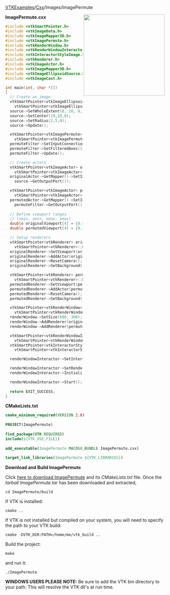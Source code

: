 [VTKExamples](/index/)/[Cxx](/Cxx)/Images/ImagePermute

<img align="right" src="https://github.com/lorensen/VTKExamples/blob/gh-pages/Testing/Baseline/Images/TestImagePermute.png?raw=true" width="256" />

**ImagePermute.cxx**
```c++
#include <vtkSmartPointer.h>
#include <vtkImageData.h>
#include <vtkImageMapper3D.h>
#include <vtkImagePermute.h>
#include <vtkRenderWindow.h>
#include <vtkRenderWindowInteractor.h>
#include <vtkInteractorStyleImage.h>
#include <vtkRenderer.h>
#include <vtkImageActor.h>
#include <vtkImageMapper3D.h>
#include <vtkImageEllipsoidSource.h>
#include <vtkImageCast.h>

int main(int, char *[])
{
  // Create an image
  vtkSmartPointer<vtkImageEllipsoidSource > source = 
    vtkSmartPointer<vtkImageEllipsoidSource >::New();
  source->SetWholeExtent(0, 20, 0, 20, 0, 0);
  source->SetCenter(10,10,0);
  source->SetRadius(2,5,0);
  source->Update();

  vtkSmartPointer<vtkImagePermute> permuteFilter = 
    vtkSmartPointer<vtkImagePermute>::New();
  permuteFilter->SetInputConnection(source->GetOutputPort());
  permuteFilter->SetFilteredAxes(1,0,2);
  permuteFilter->Update();

  // Create actors
  vtkSmartPointer<vtkImageActor> originalActor =
    vtkSmartPointer<vtkImageActor>::New();
  originalActor->GetMapper()->SetInputConnection(
    source->GetOutputPort());

  vtkSmartPointer<vtkImageActor> permutedActor =
    vtkSmartPointer<vtkImageActor>::New();
  permutedActor->GetMapper()->SetInputConnection(
    permuteFilter->GetOutputPort());
  
  // Define viewport ranges
  // (xmin, ymin, xmax, ymax)
  double originalViewport[4] = {0.0, 0.0, 0.5, 1.0};
  double permutedViewport[4] = {0.5, 0.0, 1.0, 1.0};

  // Setup renderers
  vtkSmartPointer<vtkRenderer> originalRenderer =
    vtkSmartPointer<vtkRenderer>::New();
  originalRenderer->SetViewport(originalViewport);
  originalRenderer->AddActor(originalActor);
  originalRenderer->ResetCamera();
  originalRenderer->SetBackground(.4, .5, .6);

  vtkSmartPointer<vtkRenderer> permutedRenderer =
    vtkSmartPointer<vtkRenderer>::New();
  permutedRenderer->SetViewport(permutedViewport);
  permutedRenderer->AddActor(permutedActor);
  permutedRenderer->ResetCamera();
  permutedRenderer->SetBackground(.4, .5, .7);

  vtkSmartPointer<vtkRenderWindow> renderWindow =
    vtkSmartPointer<vtkRenderWindow>::New();
  renderWindow->SetSize(600, 300);
  renderWindow->AddRenderer(originalRenderer);
  renderWindow->AddRenderer(permutedRenderer);

  vtkSmartPointer<vtkRenderWindowInteractor> renderWindowInteractor =
    vtkSmartPointer<vtkRenderWindowInteractor>::New();
  vtkSmartPointer<vtkInteractorStyleImage> style =
    vtkSmartPointer<vtkInteractorStyleImage>::New();

  renderWindowInteractor->SetInteractorStyle(style);

  renderWindowInteractor->SetRenderWindow(renderWindow);
  renderWindowInteractor->Initialize();

  renderWindowInteractor->Start();
  
  return EXIT_SUCCESS;
}
```
**CMakeLists.txt**
```cmake
cmake_minimum_required(VERSION 2.8)
 
PROJECT(ImagePermute)
 
find_package(VTK REQUIRED)
include(${VTK_USE_FILE})
 
add_executable(ImagePermute MACOSX_BUNDLE ImagePermute.cxx)
 
target_link_libraries(ImagePermute ${VTK_LIBRARIES})
```

**Download and Build ImagePermute**

Click [here to download ImagePermute](https://github.com/lorensen/VTKWikiExamplesTarballs/raw/master/ImagePermute.tar) and its *CMakeLists.txt* file.
Once the *tarball ImagePermute.tar* has been downloaded and extracted,
```
cd ImagePermute/build 
```
If VTK is installed:
```
cmake ..
```
If VTK is not installed but compiled on your system, you will need to specify the path to your VTK build:
```
cmake -DVTK_DIR:PATH=/home/me/vtk_build ..
```
Build the project:
```
make
```
and run it:
```
./ImagePermute
```
**WINDOWS USERS PLEASE NOTE:** Be sure to add the VTK bin directory to your path. This will resolve the VTK dll's at run time.

